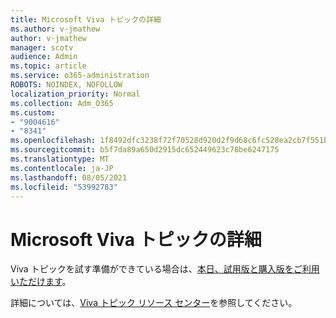 ```yaml
---
title: Microsoft Viva トピックの詳細
ms.author: v-jmathew
author: v-jmathew
manager: scotv
audience: Admin
ms.topic: article
ms.service: o365-administration
ROBOTS: NOINDEX, NOFOLLOW
localization_priority: Normal
ms.collection: Adm_O365
ms.custom:
- "9004616"
- "8341"
ms.openlocfilehash: 1f8492dfc3238f72f70528d920d2f9d68c6fc528ea2cb7f551b178c163255916
ms.sourcegitcommit: b5f7da89a650d2915dc652449623c78be6247175
ms.translationtype: MT
ms.contentlocale: ja-JP
ms.lasthandoff: 08/05/2021
ms.locfileid: "53992783"
---
```

# <a name="learn-more-about-microsoft-viva-topics"></a>Microsoft Viva トピックの詳細

Viva トピックを試す準備ができている場合は、[本日、試用版と購入版をご利用いただけます](https://aka.ms/BuyVivaTopics)。

詳細については、[Viva トピック リソース センター](https://aka.ms/viva/topics/resources)を参照してください。
